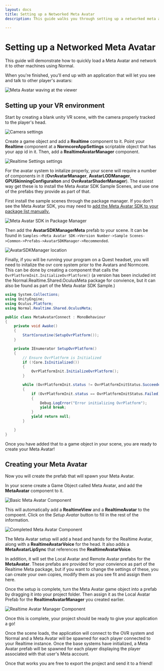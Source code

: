 ```yaml
---
layout: docs
title: Setting up a Networked Meta Avatar
description: This guide walks you through setting up a networked meta avatar.

---
```


# Setting up a Networked Meta Avatar

This guide will demonstrate how to quickly load a Meta Avatar and network it to other machines using Normal.

When you're finished, you'll end up with an application that will let you see and talk to other player's avatars:

![](./setting-up-a-networked-meta-avatar/player-wave.png "Meta Avatar waving at the viewer") 

## Setting up your VR environment

Start by creating a blank unity VR scene, with the camera properly tracked to the player's head.

![](./setting-up-a-networked-meta-avatar/camera.png "Camera settings") 

Create a game object and add a **Realtime** component to it.  Point your **Realtime** component at a **NormcoreAppSettings** scriptable object that has your app id in it.  Then, add a **RealtimeAvatarManager** component.

![](./setting-up-a-networked-meta-avatar/realtime.png "Realtime Settings settings")

For the avatar system to initalize properly, your scene will require a number of components in it (**OvrAvatarManager**, **AvatarLODManager**, **GPUSkinningConfiguraiton** and **OvrAvatarShaderManager**).  The easiest way get these is to install the Meta Avatar SDK Sample Scenes, and use one of the prefabs they provide as part of that.

First install the sample scenes through the package manager.  If you don't see the Meta Avatar SDK, you may need to [add the Meta Avatar SDK to your package list manually.](https://developer.oculus.com/downloads/package/meta-avatars-sdk/)

![](./setting-up-a-networked-meta-avatar/meta-avatar-sample-scenes.png "Meta Avatar SDK in Package Manager")

Then add the **AvatarSDKManagerMeta** prefab to your scene.  It can be found in ``Samples->Meta Avatar SDK->Version Number->Sample Scenes->Common->Prefabs->AvatarSDKManager->Recommended``.

![](./setting-up-a-networked-meta-avatar/avatar-sdk-manager.png "AvatarSDKManager location")

Finally, if you will be running your program on a Quest headset, you will need to initalize the ovr core system prior to the Avatars and Normcore.  This can be done by creating a component that calls the ``OvrPlatformInit.InitializeOvrPlatform()`` (a version has been included int the Normal.Realtime.Shared.OculusMeta package for convience, but it can also be found as part of the Meta Avatar SDK Sample.)

```csharp
using System.Collections;
using UnityEngine;
using Oculus.Platform;
using Normal.Realtime.Shared.OculusMeta;

public class MetaAvatarConnect : MonoBehaviour
{
    private void Awake()
    {
        StartCoroutine(SetupOvrPlatform());
    }

    private IEnumerator SetupOvrPlatform()
    {
        // Ensure OvrPlatform is Initialized
        if (!Core.IsInitialized())
        {
            OvrPlatformInit.InitializeOvrPlatform();
        }

        while (OvrPlatformInit.status != OvrPlatformInitStatus.Succeeded)
        {
            if (OvrPlatformInit.status == OvrPlatformInitStatus.Failed)
            {
                Debug.LogError("Error initializing OvrPlatform");
                yield break;
            }
            yield return null;
        }

    }
}
```

Once you have added that to a game object in your scene, you are ready to create your Meta Avatar!

## Creating your Meta Avatar

Now you will create the prefab that will spawn your Meta Avatar.

In your scene create a Game Object called Meta Avatar, and add the **MetaAvatar** component to it.

![](./setting-up-a-networked-meta-avatar/meta-avatar-step-1.png "Basic Meta Avatar Component")

This will automatically add a **RealtimeView** and a **RealtimeAvatar** to the compoent.  Click on the *Setup Avatar* button to fill in the rest of the information.

![](./setting-up-a-networked-meta-avatar/meta-avatar-step-2.png "Completed Meta Avatar Component")

The Meta Avatar setup will add a head and hands for the Realtime Avatar, along with a **RealtimeAvatarVoice** for the head.  It also adds a **MetaAvatarLipSync** that references the **RealtimeAvatarVoice**.

In addition, it will set the Local Avatar and Remote Avatar prefabs for the **MetaAvatar**.  These prefabs are provided for your convience as part of the Realtime Meta package, but if you want to change the settings of these, you can create your own copies, modify them as you see fit and assign them here.

Once the setup is complete, turn the Meta Avatar game object into a prefab by dragging it into your project folder.  Then assign it as the Local Avatar Prefab for the **RealtimeAvatarManager** you created earlier.

![](./setting-up-a-networked-meta-avatar/realtime-avatar-manager.png "Realtime Avatar Manager Component")

Once this is complete, your project should be ready to give your application a go!

Once the scene loads, the application will connect to the OVR system and Normal and a Meta Avatar will be spawned for each player connected to your Realtime instance.  Once the base systems have initialized, a Meta Avatar prefab will be spawned for each player displaying the player associated with that user's Meta account.

Once that works you are free to export the project and send it to a friend!